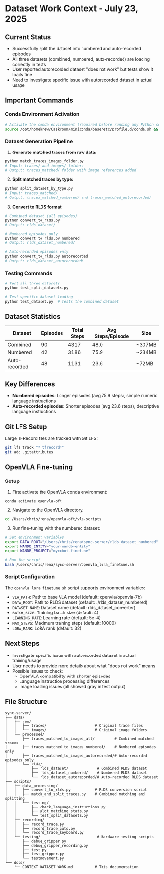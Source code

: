 # Dataset Work Context - July 23, 2025

## Current Status
- Successfully split the dataset into numbered and auto-recorded episodes
- All three datasets (combined, numbered, auto-recorded) are loading correctly in tests
- User reported autorecorded dataset "does not work" but tests show it loads fine
- Need to investigate specific issue with autorecorded dataset in actual usage

## Important Commands

### Conda Environment Activation
```bash
# Activate the conda environment (required before running any Python scripts)
source /opt/homebrew/Caskroom/miniconda/base/etc/profile.d/conda.sh && conda activate env
```

### Dataset Generation Pipeline

1. **Generate matched traces from raw data:**
```bash
python match_traces_images_folder.py
# Input: traces/ and images/ folders
# Output: traces_matched/ folder with image references added
```

2. **Split matched traces by type:**
```bash
python split_dataset_by_type.py
# Input: traces_matched/
# Output: traces_matched_numbered/ and traces_matched_autorecorded/
```

3. **Convert to RLDS format:**
```bash
# Combined dataset (all episodes)
python convert_to_rlds.py
# Output: rlds_dataset/

# Numbered episodes only
python convert_to_rlds.py numbered
# Output: rlds_dataset_numbered/

# Auto-recorded episodes only
python convert_to_rlds.py autorecorded
# Output: rlds_dataset_autorecorded/
```

### Testing Commands

```bash
# Test all three datasets
python test_split_datasets.py

# Test specific dataset loading
python test_dataset.py  # Tests the combined dataset
```

## Dataset Statistics

| Dataset | Episodes | Total Steps | Avg Steps/Episode | Size |
|---------|----------|-------------|-------------------|------|
| Combined | 90 | 4317 | 48.0 | ~307MB |
| Numbered | 42 | 3186 | 75.9 | ~234MB |
| Auto-recorded | 48 | 1131 | 23.6 | ~72MB |

## Key Differences
- **Numbered episodes**: Longer episodes (avg 75.9 steps), simple numeric language instructions
- **Auto-recorded episodes**: Shorter episodes (avg 23.6 steps), descriptive language instructions

## Git LFS Setup
Large TFRecord files are tracked with Git LFS:
```bash
git lfs track "*.tfrecord*"
git add .gitattributes
```

## OpenVLA Fine-tuning

### Setup
1. First activate the OpenVLA conda environment:
```bash
conda activate openvla-oft
```

2. Navigate to the OpenVLA directory:
```bash
cd /Users/chris/rena/openvla-oft/vla-scripts
```

3. Run fine-tuning with the numbered dataset:
```bash
# Set environment variables
export DATA_ROOT="/Users/chris/rena/sync-server/rlds_dataset_numbered"
export WANDB_ENTITY="your-wandb-entity"
export WANDB_PROJECT="mycobot-finetune"

# Run the script
bash /Users/chris/rena/sync-server/openvla_lora_finetune.sh
```

### Script Configuration
The `openvla_lora_finetune.sh` script supports environment variables:
- `VLA_PATH`: Path to base VLA model (default: openvla/openvla-7b)
- `DATA_ROOT`: Path to RLDS dataset (default: ./rlds_dataset_numbered)
- `DATASET_NAME`: Dataset name (default: rlds_dataset_converter)
- `BATCH_SIZE`: Training batch size (default: 4)
- `LEARNING_RATE`: Learning rate (default: 5e-4)
- `MAX_STEPS`: Maximum training steps (default: 10000)
- `LORA_RANK`: LoRA rank (default: 32)

## Next Steps
- Investigate specific issue with autorecorded dataset in actual training/usage
- User needs to provide more details about what "does not work" means
- Possible issues to check:
  - OpenVLA compatibility with shorter episodes
  - Language instruction processing differences
  - Image loading issues (all showed gray in test output)

## File Structure
```
sync-server/
├── data/
│   ├── raw/
│   │   ├── traces/                      # Original trace files
│   │   └── images/                      # Original image folders
│   └── processed/
│       ├── traces_matched_to_images_all/         # Combined matched traces
│       ├── traces_matched_to_images_numbered/    # Numbered episodes only
│       ├── traces_matched_to_images_autorecorded/# Auto-recorded episodes only
│       └── rlds/
│           ├── rlds_dataset/             # Combined RLDS dataset
│           ├── rlds_dataset_numbered/    # Numbered RLDS dataset
│           └── rlds_dataset_autorecorded/# Auto-recorded RLDS dataset
├── scripts/
│   ├── data_processing/
│   │   ├── convert_to_rlds.py           # RLDS conversion script
│   │   ├── match_and_split_traces.py    # Combined matching and splitting
│   │   └── testing/
│   │       ├── check_language_instructions.py
│   │       ├── plot_matching_stats.py
│   │       └── test_split_datasets.py
│   ├── recording/
│   │   ├── record_trace.py
│   │   ├── record_trace_auto.py
│   │   └── record_trace_keyboard.py
│   └── testing/                          # Hardware testing scripts
│       ├── debug_gripper.py
│       ├── debug_gripper_recording.py
│       ├── test.py
│       ├── test_gripper.py
│       └── testmovement.py
└── docs/
    └── CONTEXT_DATASET_WORK.md          # This documentation
```